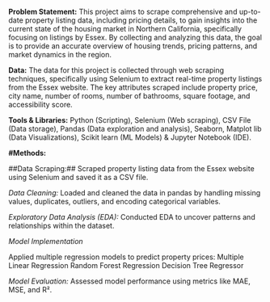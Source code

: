 **Problem Statement:** This project aims to scrape comprehensive and up-to-date property listing data, including pricing details, to gain insights into the current state of the housing market in Northern California, specifically focusing on listings by Essex. By collecting and analyzing this data, the goal is to provide an accurate overview of housing trends, pricing patterns, and market dynamics in the region.


**Data:** The data for this project is collected through web scraping techniques, specifically using Selenium to extract real-time property listings from the Essex website. The key attributes scraped include property price, city name, number of rooms, number of bathrooms, square footage, and accessibility score. 


**Tools & Libraries:** Python (Scripting), Selenium (Web scraping), CSV File (Data storage), Pandas (Data
exploration and analysis), Seaborn, Matplot lib (Data Visualizations), Scikit learn (ML Models) & Jupyter
Notebook (IDE).


**#Methods:**

##Data Scraping:## Scraped property listing data from the Essex website using Selenium and saved it as a CSV file.

*Data Cleaning:* Loaded and cleaned the data in pandas by handling missing values, duplicates, outliers, and encoding categorical variables.

*Exploratory Data Analysis (EDA):* Conducted EDA to uncover patterns and relationships within the dataset.

*Model Implementation*

Applied multiple regression models to predict property prices:
Multiple Linear Regression
Random Forest Regression
Decision Tree Regressor

*Model Evaluation:* Assessed model performance using metrics like MAE, MSE, and R².

